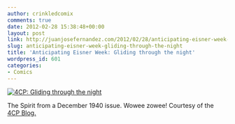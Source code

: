 ```yaml
---
author: crinkledcomix
comments: true
date: 2012-02-28 15:38:48+00:00
layout: post
link: http://juanjosefernandez.com/2012/02/28/anticipating-eisner-week-gliding-through-the-night/
slug: anticipating-eisner-week-gliding-through-the-night
title: 'Anticipating Eisner Week: Gliding through the night'
wordpress_id: 601
categories:
- Comics
---
```


[![4CP: Gliding through the night](http://fernandezjuanjose.files.wordpress.com/2012/02/spiritbaltimoresun8dec1940-jpg.jpeg)](http://fernandezjuanjose.files.wordpress.com/2012/02/spiritbaltimoresun8dec1940-jpg.jpeg)

The Spirit from a December 1940 issue. Wowee zowee! Courtesy of the [4CP Blog.](http://4cp.posterous.com/)
